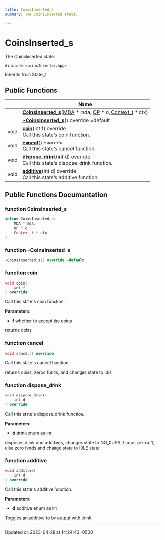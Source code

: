 ```yaml
---
title: CoinsInserted_s
summary: The CoinsInserted state. 

---
```


# CoinsInserted_s



The CoinsInserted state. 


`#include <coinsInserted.hpp>`

Inherits from State_t

## Public Functions

|                | Name           |
| -------------- | -------------- |
| | **[CoinsInserted_s](Classes/class_coins_inserted__s.md#function-coinsinserted-s)**([MDA](Classes/class_m_d_a.md) * mda, [OP](Classes/class_o_p.md) * o, [Context_t](Classes/class_context__t.md) * ctx) |
| | **[~CoinsInserted_s](Classes/class_coins_inserted__s.md#function-~coinsinserted-s)**() override =default |
| void | **[coin](Classes/class_coins_inserted__s.md#function-coin)**(int f) override<br>Call this state's coin function.  |
| void | **[cancel](Classes/class_coins_inserted__s.md#function-cancel)**() override<br>Call this state's cancel function.  |
| void | **[dispose_drink](Classes/class_coins_inserted__s.md#function-dispose-drink)**(int d) override<br>Call this state's dispose_drink function.  |
| void | **[additive](Classes/class_coins_inserted__s.md#function-additive)**(int d) override<br>Call this state's additive function.  |

## Public Functions Documentation

### function CoinsInserted_s

```cpp
inline CoinsInserted_s(
    MDA * mda,
    OP * o,
    Context_t * ctx
)
```


### function ~CoinsInserted_s

```cpp
~CoinsInserted_s() override =default
```


### function coin

```cpp
void coin(
    int f
) override
```

Call this state's coin function. 

**Parameters**: 

  * **f** whether to accept the coins 


returns coins


### function cancel

```cpp
void cancel() override
```

Call this state's cancel function. 

returns coins, zeros funds, and changes state to Idle 


### function dispose_drink

```cpp
void dispose_drink(
    int d
) override
```

Call this state's dispose_drink function. 

**Parameters**: 

  * **d** drink enum as int 


disposes drink and additives, changes state to NO_CUPS if cups are <= 1, else zero funds and change state to IDLE state


### function additive

```cpp
void additive(
    int d
) override
```

Call this state's additive function. 

**Parameters**: 

  * **d** additive enum as int 


Toggles an additive to be output with drink


-------------------------------

Updated on 2023-04-28 at 14:24:43 -0500